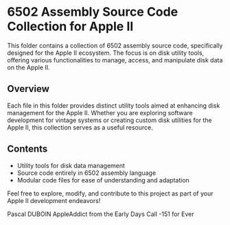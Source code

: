 # 6502 Assembly Source Code Collection for Apple II

This folder contains a collection of 6502 assembly source code, specifically designed for the Apple II ecosystem. The focus is on disk utility tools, offering various functionalities to manage, access, and manipulate disk data on the Apple II.

## Overview

Each file in this folder provides distinct utility tools aimed at enhancing disk management for the Apple II. Whether you are exploring software development for vintage systems or creating custom disk utilities for the Apple II, this collection serves as a useful resource.

## Contents

- Utility tools for disk data management
- Source code entirely in 6502 assembly language
- Modular code files for ease of understanding and adaptation

Feel free to explore, modify, and contribute to this project as part of your Apple II development endeavors!

Pascal DUBOIN
AppleAddict from the Early Days
Call -151 for Ever